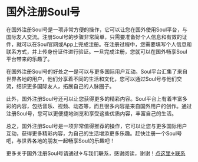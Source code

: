 # 国外注册Soul号

在国外注册Soul号是一项非常方便的操作，它可以让您在国外使用Soul平台，与国际友人交流。注册Soul号的步骤非常简单，只需要准备好个人信息和有效的证件，就可以在Soul官网或App上完成注册。在注册过程中，您需要填写个人信息和联系方式，并上传身份证件进行验证。一旦完成注册，您就可以在国外畅享Soul平台带来的乐趣了。

在国外注册Soul号的好处之一是可以与更多国际用户互动。Soul平台汇集了来自世界各地的用户，他们分享着不同的生活和文化，您可以通过Soul号与他们交流，结识更多国际友人，拓展自己的人脉圈子。

此外，国外注册Soul号还可以让您获得更多的精彩内容。Soul平台上有着丰富多彩的内容，包括音乐、视频、动态等，而且很多内容是来自国外用户的创作。通过注册Soul号，您可以更便捷地浏览和享受这些优质内容，丰富自己的生活。

总之，国外注册Soul号是一项非常值得推荐的操作，它可以让您与更多国际用户互动，获得更多精彩内容，为自己的生活增添更多乐趣。赶快注册一个Soul号吧，与世界各地的朋友一起畅享Soul的乐趣吧！

更多关于国外注册Soul号请通过✈与我们联系，感谢阅读，谢谢！[点这里✈联系](https://111.k02.cc)